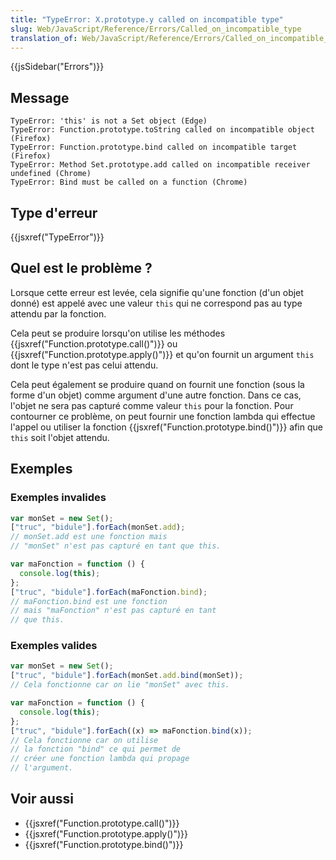 ```yaml
---
title: "TypeError: X.prototype.y called on incompatible type"
slug: Web/JavaScript/Reference/Errors/Called_on_incompatible_type
translation_of: Web/JavaScript/Reference/Errors/Called_on_incompatible_type
---
```


{{jsSidebar("Errors")}}

## Message

```
TypeError: 'this' is not a Set object (Edge)
TypeError: Function.prototype.toString called on incompatible object (Firefox)
TypeError: Function.prototype.bind called on incompatible target (Firefox)
TypeError: Method Set.prototype.add called on incompatible receiver undefined (Chrome)
TypeError: Bind must be called on a function (Chrome)
```

## Type d'erreur

{{jsxref("TypeError")}}

## Quel est le problème ?

Lorsque cette erreur est levée, cela signifie qu'une fonction (d'un objet donné) est appelé avec une valeur `this` qui ne correspond pas au type attendu par la fonction.

Cela peut se produire lorsqu'on utilise les méthodes {{jsxref("Function.prototype.call()")}} ou {{jsxref("Function.prototype.apply()")}} et qu'on fournit un argument `this` dont le type n'est pas celui attendu.

Cela peut également se produire quand on fournit une fonction (sous la forme d'un objet) comme argument d'une autre fonction. Dans ce cas, l'objet ne sera pas capturé comme valeur `this` pour la fonction. Pour contourner ce problème, on peut fournir une fonction lambda qui effectue l'appel ou utiliser la fonction {{jsxref("Function.prototype.bind()")}} afin que `this` soit l'objet attendu.

## Exemples

### Exemples invalides

```js example-bad
var monSet = new Set();
["truc", "bidule"].forEach(monSet.add);
// monSet.add est une fonction mais
// "monSet" n'est pas capturé en tant que this.

var maFonction = function () {
  console.log(this);
};
["truc", "bidule"].forEach(maFonction.bind);
// maFonction.bind est une fonction
// mais "maFonction" n'est pas capturé en tant
// que this.
```

### Exemples valides

```js example-good
var monSet = new Set();
["truc", "bidule"].forEach(monSet.add.bind(monSet));
// Cela fonctionne car on lie "monSet" avec this.

var maFonction = function () {
  console.log(this);
};
["truc", "bidule"].forEach((x) => maFonction.bind(x));
// Cela fonctionne car on utilise
// la fonction "bind" ce qui permet de
// créer une fonction lambda qui propage
// l'argument.
```

## Voir aussi

- {{jsxref("Function.prototype.call()")}}
- {{jsxref("Function.prototype.apply()")}}
- {{jsxref("Function.prototype.bind()")}}
